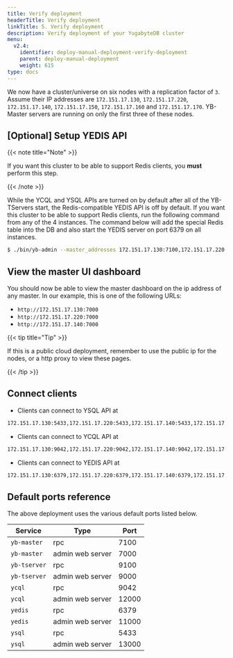 ```yaml
---
title: Verify deployment
headerTitle: Verify deployment
linkTitle: 5. Verify deployment
description: Verify deployment of your YugabyteDB cluster
menu:
  v2.4:
    identifier: deploy-manual-deployment-verify-deployment
    parent: deploy-manual-deployment
    weight: 615
type: docs
---
```


We now have a cluster/universe on six nodes with a replication factor of `3`. Assume their IP addresses are `172.151.17.130`, `172.151.17.220`, `172.151.17.140`, `172.151.17.150`, `172.151.17.160` and `172.151.17.170`. YB-Master servers are running on only the first three of these nodes.

## [Optional] Setup YEDIS API

{{< note title="Note" >}}

If you want this cluster to be able to support Redis clients, you **must** perform this step.

{{< /note >}}

While the YCQL and YSQL APIs are turned on by default after all of the YB-TServers start, the Redis-compatible YEDIS API is off by default. If you want this cluster to be able to support Redis clients, run the following command from any of the 4 instances. The command below will add the special Redis table into the DB and also start the YEDIS server on port 6379 on all instances.

```sh
$ ./bin/yb-admin --master_addresses 172.151.17.130:7100,172.151.17.220:7100,172.151.17.140:7100 setup_redis_table
```

## View the master UI dashboard

You should now be able to view the master dashboard on the ip address of any master. In our example, this is one of the following URLs:

- `http://172.151.17.130:7000`
- `http://172.151.17.220:7000`
- `http://172.151.17.140:7000`

{{< tip title="Tip" >}}

If this is a public cloud deployment, remember to use the public ip for the nodes, or a http proxy to view these pages.

{{< /tip >}}

## Connect clients

- Clients can connect to YSQL API at

```sh
172.151.17.130:5433,172.151.17.220:5433,172.151.17.140:5433,172.151.17.150:5433,172.151.17.160:5433,172.151.17.170:5433
```

- Clients can connect to YCQL API at

```sh
172.151.17.130:9042,172.151.17.220:9042,172.151.17.140:9042,172.151.17.150:9042,172.151.17.160:9042,172.151.17.170:9042
```

- Clients can connect to YEDIS API at

```sh
172.151.17.130:6379,172.151.17.220:6379,172.151.17.140:6379,172.151.17.150:6379,172.151.17.160:6379,172.151.17.170:6379
```

## Default ports reference

The above deployment uses the various default ports listed below.

Service | Type | Port
--------|------| -------
`yb-master` | rpc | 7100
`yb-master` | admin web server | 7000
`yb-tserver` | rpc | 9100
`yb-tserver` | admin web server | 9000
`ycql` | rpc | 9042
`ycql` | admin web server | 12000
`yedis` | rpc | 6379
`yedis` | admin web server | 11000
`ysql` | rpc | 5433
`ysql` | admin web server | 13000
